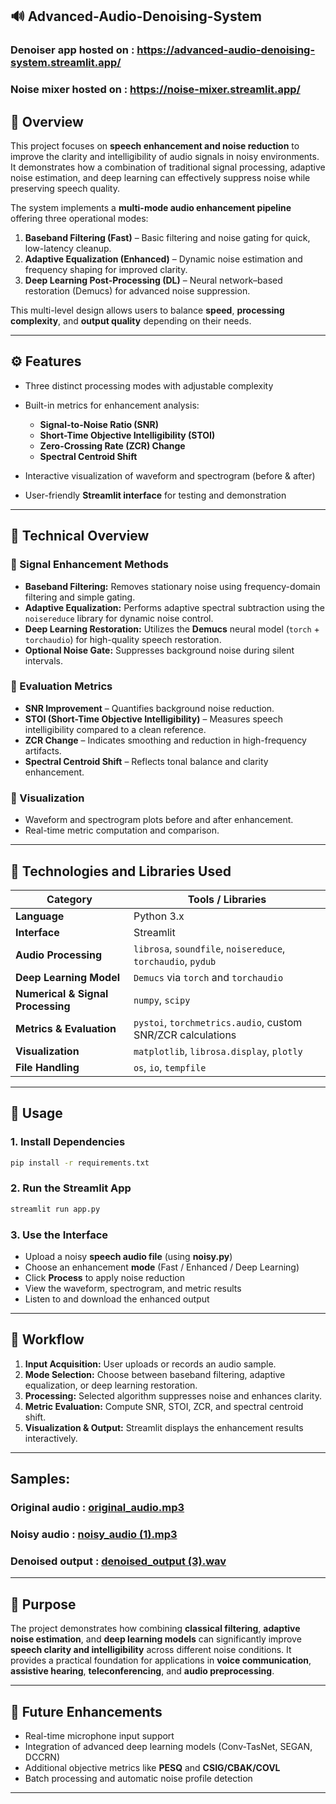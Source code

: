 
## 🔊 Advanced-Audio-Denoising-System
### Denoiser app hosted on : https://advanced-audio-denoising-system.streamlit.app/
### Noise mixer hosted on : https://noise-mixer.streamlit.app/
## 📖 Overview

This project focuses on **speech enhancement and noise reduction** to improve the clarity and intelligibility of audio signals in noisy environments.
It demonstrates how a combination of traditional signal processing, adaptive noise estimation, and deep learning can effectively suppress noise while preserving speech quality.

The system implements a **multi-mode audio enhancement pipeline** offering three operational modes:

1. **Baseband Filtering (Fast)** – Basic filtering and noise gating for quick, low-latency cleanup.
2. **Adaptive Equalization (Enhanced)** – Dynamic noise estimation and frequency shaping for improved clarity.
3. **Deep Learning Post-Processing (DL)** – Neural network–based restoration (Demucs) for advanced noise suppression.

This multi-level design allows users to balance **speed**, **processing complexity**, and **output quality** depending on their needs.

---

## ⚙️ Features

* Three distinct processing modes with adjustable complexity
* Built-in metrics for enhancement analysis:

  * **Signal-to-Noise Ratio (SNR)**
  * **Short-Time Objective Intelligibility (STOI)**
  * **Zero-Crossing Rate (ZCR) Change**
  * **Spectral Centroid Shift**
* Interactive visualization of waveform and spectrogram (before & after)
* User-friendly **Streamlit interface** for testing and demonstration

---

## 🧠 Technical Overview

### 🔹 Signal Enhancement Methods

* **Baseband Filtering:** Removes stationary noise using frequency-domain filtering and simple gating.
* **Adaptive Equalization:** Performs adaptive spectral subtraction using the `noisereduce` library for dynamic noise control.
* **Deep Learning Restoration:** Utilizes the **Demucs** neural model (`torch` + `torchaudio`) for high-quality speech restoration.
* **Optional Noise Gate:** Suppresses background noise during silent intervals.

### 🔹 Evaluation Metrics

* **SNR Improvement** – Quantifies background noise reduction.
* **STOI (Short-Time Objective Intelligibility)** – Measures speech intelligibility compared to a clean reference.
* **ZCR Change** – Indicates smoothing and reduction in high-frequency artifacts.
* **Spectral Centroid Shift** – Reflects tonal balance and clarity enhancement.

### 🔹 Visualization

* Waveform and spectrogram plots before and after enhancement.
* Real-time metric computation and comparison.

---

## 🧰 Technologies and Libraries Used

| Category                          | Tools / Libraries                                            |
| --------------------------------- | ------------------------------------------------------------ |
| **Language**                      | Python 3.x                                                   |
| **Interface**                     | Streamlit                                                    |
| **Audio Processing**              | `librosa`, `soundfile`, `noisereduce`, `torchaudio`, `pydub` |
| **Deep Learning Model**           | `Demucs` via `torch` and `torchaudio`                        |
| **Numerical & Signal Processing** | `numpy`, `scipy`                                             |
| **Metrics & Evaluation**          | `pystoi`, `torchmetrics.audio`, custom SNR/ZCR calculations  |
| **Visualization**                 | `matplotlib`, `librosa.display`, `plotly`                    |
| **File Handling**                 | `os`, `io`, `tempfile`                                       |

---

## 🚀 Usage

### 1. Install Dependencies

```bash
pip install -r requirements.txt
```

### 2. Run the Streamlit App

```bash
streamlit run app.py
```

### 3. Use the Interface

* Upload a noisy **speech audio file** (using **noisy.py**)
* Choose an enhancement **mode** (Fast / Enhanced / Deep Learning)
* Click **Process** to apply noise reduction
* View the waveform, spectrogram, and metric results
* Listen to and download the enhanced output

---

## 🧩 Workflow

1. **Input Acquisition:** User uploads or records an audio sample.
2. **Mode Selection:** Choose between baseband filtering, adaptive equalization, or deep learning restoration.
3. **Processing:** Selected algorithm suppresses noise and enhances clarity.
4. **Metric Evaluation:** Compute SNR, STOI, ZCR, and spectral centroid shift.
5. **Visualization & Output:** Streamlit displays the enhancement results interactively.

---
## Samples:
### Original audio : [original_audio.mp3](https://github.com/user-attachments/files/22873185/What.are.speech.sounds.phones_.-.Introduction.phonetics.and.phonology.1.mp3)
### Noisy audio : [noisy_audio (1).mp3](https://github.com/user-attachments/files/22873186/noisy_audio.1.mp3)
### Denoised output : [denoised_output (3).wav](https://github.com/user-attachments/files/22873187/denoised_output.3.wav)

---
## 🎯 Purpose

The project demonstrates how combining **classical filtering**, **adaptive noise estimation**, and **deep learning models** can significantly improve **speech clarity and intelligibility** across different noise conditions.
It provides a practical foundation for applications in **voice communication**, **assistive hearing**, **teleconferencing**, and **audio preprocessing**.

---

## 🧾 Future Enhancements

* Real-time microphone input support
* Integration of advanced deep learning models (Conv-TasNet, SEGAN, DCCRN)
* Additional objective metrics like **PESQ** and **CSIG/CBAK/COVL**
* Batch processing and automatic noise profile detection

---


